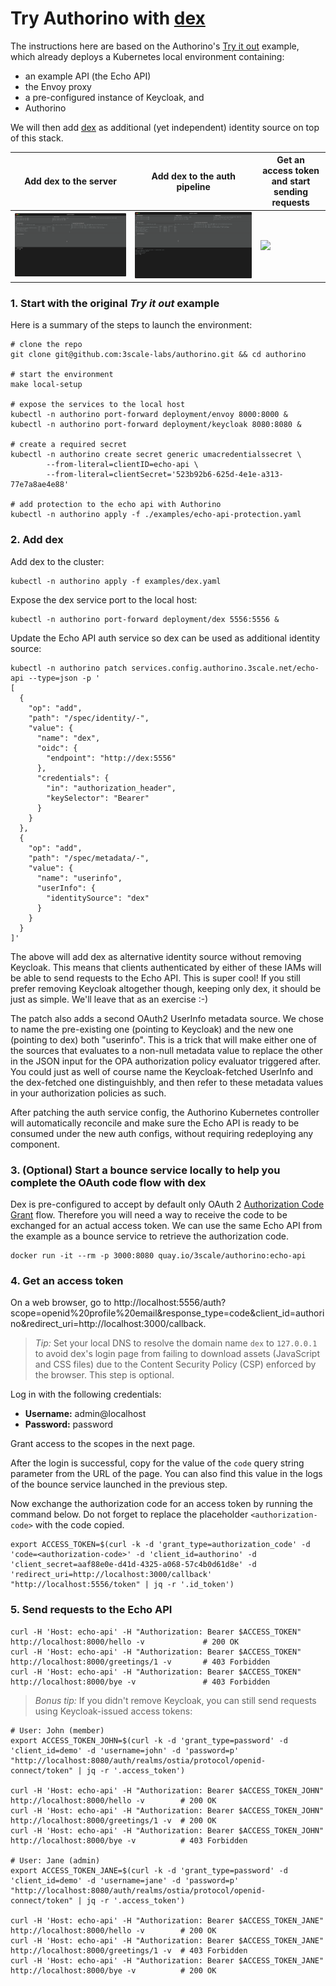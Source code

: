# Try Authorino with [dex](https://dexidp.io)

The instructions here are based on the Authorino's [Try it out](README.md#try-it-out-with-the-example) example, which already deploys a Kubernetes local environment containing:
- an example API (the Echo API)
- the Envoy proxy
- a pre-configured instance of Keycloak, and
- Authorino

We will then add [dex](https://dexidp.io) as additional (yet independent) identity source on top of this stack.

| Add dex to the server             | Add dex to the auth pipeline         | Get an access token and start sending requests |
|-----------------------------------|--------------------------------------|--------------------------------------|
|![](images/add-dex-to-server.gif)  | ![](images/add-dex-to-echo-api.gif)  | ![](images/authn-and-request.gif)    |

### 1. Start with the original _Try it out_ example

Here is a summary of the steps to launch the environment:

```shell
# clone the repo
git clone git@github.com:3scale-labs/authorino.git && cd authorino

# start the environment
make local-setup

# expose the services to the local host
kubectl -n authorino port-forward deployment/envoy 8000:8000 &
kubectl -n authorino port-forward deployment/keycloak 8080:8080 &

# create a required secret
kubectl -n authorino create secret generic umacredentialssecret \
        --from-literal=clientID=echo-api \
        --from-literal=clientSecret='523b92b6-625d-4e1e-a313-77e7a8ae4e88'

# add protection to the echo api with Authorino
kubectl -n authorino apply -f ./examples/echo-api-protection.yaml
```

### 2. Add dex

Add dex to the cluster:
```shell
kubectl -n authorino apply -f examples/dex.yaml
```

Expose the dex service port to the local host:
```shell
kubectl -n authorino port-forward deployment/dex 5556:5556 &
```

Update the Echo API auth service so dex can be used as additional identity source:
```shell
kubectl -n authorino patch services.config.authorino.3scale.net/echo-api --type=json -p '
[
  {
    "op": "add",
    "path": "/spec/identity/-",
    "value": {
      "name": "dex",
      "oidc": {
        "endpoint": "http://dex:5556"
      },
      "credentials": {
        "in": "authorization_header",
        "keySelector": "Bearer"
      }
    }
  },
  {
    "op": "add",
    "path": "/spec/metadata/-",
    "value": {
      "name": "userinfo",
      "userInfo": {
        "identitySource": "dex"
      }
    }
  }
]'
```

The above will add dex as alternative identity source without removing Keycloak. This means that clients authenticated by either of these IAMs will be able to send requests to the Echo API. This is super cool! If you still prefer removing Keycloak altogether though, keeping only dex, it should be just as simple. We'll leave that as an exercise :-)

The patch also adds a second OAuth2 UserInfo metadata source. We chose to name the pre-existing one (pointing to Keycloak) and the new one (pointing to dex) both "userinfo". This is a trick that will make either one of the sources that evaluates to a non-null metadata value to replace the other in the JSON input for the OPA authorization policy evaluator triggered after. You could just as well of course name the Keycloak-fetched UserInfo and the dex-fetched one distinguishbly, and then refer to these metadata values in your authorization policies as such.

After patching the auth service config, the Authorino Kubernetes controller will automatically reconcile and make sure the Echo API is ready to be consumed under the new auth configs, without requiring redeploying any component.

### 3. (Optional) Start a bounce service locally to help you complete the OAuth code flow with dex

Dex is pre-configured to accept by default only OAuth 2 [Authorization Code Grant](https://tools.ietf.org/html/rfc6749#section-1.3.1) flow. Therefore you will need a way to receive the code to be exchanged for an actual access token. We can use the same Echo API from the example as a bounce service to retrieve the authorization code.

```shell
docker run -it --rm -p 3000:8080 quay.io/3scale/authorino:echo-api
```

### 4. Get an access token

On a web browser, go to http://localhost:5556/auth?scope=openid%20profile%20email&response_type=code&client_id=authorino&redirect_uri=http://localhost:3000/callback.

> _Tip:_ Set your local DNS to resolve the domain name `dex` to `127.0.0.1` to avoid dex's login page from failing to download assets (JavaScript and CSS files) due to the Content Security Policy (CSP) enforced by the browser. This step is optional.

Log in with the following credentials:
- **Username:** admin@localhost
- **Password:** password

Grant access to the scopes in the next page.

After the login is successful, copy for the value of the `code` query string parameter from the URL of the page. You can also find this value in the logs of the bounce service launched in the previous step.

Now exchange the authorization code for an access token by running the command below. Do not forget to replace the placeholder `<authorization-code>` with the code copied.

```shell
export ACCESS_TOKEN=$(curl -k -d 'grant_type=authorization_code' -d 'code=<authorization-code>' -d 'client_id=authorino' -d 'client_secret=aaf88e0e-d41d-4325-a068-57c4b0d61d8e' -d 'redirect_uri=http://localhost:3000/callback' "http://localhost:5556/token" | jq -r '.id_token')
```

### 5. Send requests to the Echo API

```shell
curl -H 'Host: echo-api' -H "Authorization: Bearer $ACCESS_TOKEN" http://localhost:8000/hello -v             # 200 OK
curl -H 'Host: echo-api' -H "Authorization: Bearer $ACCESS_TOKEN" http://localhost:8000/greetings/1 -v       # 403 Forbidden
curl -H 'Host: echo-api' -H "Authorization: Bearer $ACCESS_TOKEN" http://localhost:8000/bye -v               # 403 Forbidden
```

> _Bonus tip:_ If you didn't remove Keycloak, you can still send requests using Keycloak-issued access tokens:

```shell
# User: John (member)
export ACCESS_TOKEN_JOHN=$(curl -k -d 'grant_type=password' -d 'client_id=demo' -d 'username=john' -d 'password=p' "http://localhost:8080/auth/realms/ostia/protocol/openid-connect/token" | jq -r '.access_token')

curl -H 'Host: echo-api' -H "Authorization: Bearer $ACCESS_TOKEN_JOHN" http://localhost:8000/hello -v        # 200 OK
curl -H 'Host: echo-api' -H "Authorization: Bearer $ACCESS_TOKEN_JOHN" http://localhost:8000/greetings/1 -v  # 200 OK
curl -H 'Host: echo-api' -H "Authorization: Bearer $ACCESS_TOKEN_JOHN" http://localhost:8000/bye -v          # 403 Forbidden

# User: Jane (admin)
export ACCESS_TOKEN_JANE=$(curl -k -d 'grant_type=password' -d 'client_id=demo' -d 'username=jane' -d 'password=p' "http://localhost:8080/auth/realms/ostia/protocol/openid-connect/token" | jq -r '.access_token')

curl -H 'Host: echo-api' -H "Authorization: Bearer $ACCESS_TOKEN_JANE" http://localhost:8000/hello -v        # 200 OK
curl -H 'Host: echo-api' -H "Authorization: Bearer $ACCESS_TOKEN_JANE" http://localhost:8000/greetings/1 -v  # 403 Forbidden
curl -H 'Host: echo-api' -H "Authorization: Bearer $ACCESS_TOKEN_JANE" http://localhost:8000/bye -v          # 200 OK
```
